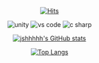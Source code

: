 <div align=center>

[![Hits](https://hits.seeyoufarm.com/api/count/incr/badge.svg?url=https://github.com/jshhhhh%2FEth_Dapp&count_bg=%2379C83D&title_bg=%23555555&icon=&icon_color=%23E7E7E7&title=hits&edge_flat=false)](https://github.com/jshhhhh)

<img alt="unity" src ="https://img.shields.io/badge/unity-fafafa.svg?&style=for-the-badge&logo=unity&logoColor=black"/> <img alt="vs code" src ="https://img.shields.io/badge/vscode-007ACC.svg?&style=for-the-badge&logo=visualstudiocode&logoColor=white"/> <img alt="c sharp" src ="https://img.shields.io/badge/csharp-239120.svg?&style=for-the-badge&logo=csharp&logoColor=white"/>

[![jshhhhh's GitHub stats](https://github-readme-stats.vercel.app/api?username=jshhhhh)](https://github.com/jshhhhh/github-readme-stats)
  
[![Top Langs](https://github-readme-stats.vercel.app/api/top-langs/?username=jshhhhh&show_icons=true&theme=radical&layout=compact)](https://github.com/anuraghazra/github-readme-stats)
  
</div>



